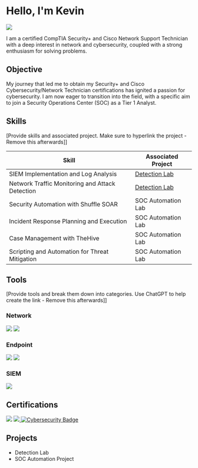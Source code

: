 # Hello, I'm Kevin
<a href="https://www.linkedin.com/in/retwauit/"><img src="https://img.shields.io/badge/-LinkedIn-0072b1?&style=for-the-badge&logo=linkedin&logoColor=white" /></a>


I am a certified CompTIA Security+ and Cisco Network Support Technician with a deep interest in network and cybersecurity, coupled with a strong enthusiasm for solving problems.



## Objective

My journey that led me to obtain my Security+ and Cisco Cybersecurity/Network Technician certifications has ignited a passion for cybersecurity. I am now eager to transition into the field, with a specific aim to join a Security Operations Center (SOC) as a Tier 1 Analyst.



## Skills
[Provide skills and associated project. Make sure to hyperlink the project - Remove this afterwards]]

| Skill                                         | Associated Project         |
|-----------------------------------------------|----------------------------|
| SIEM Implementation and Log Analysis          | <a href="https://google.com">Detection Lab</a>|
| Network Traffic Monitoring and Attack Detection | <a href="https://google.com">Detection Lab</a>|
| Security Automation with Shuffle SOAR         | SOC Automation Lab|
| Incident Response Planning and Execution      | SOC Automation Lab|
| Case Management with TheHive                  | SOC Automation Lab|
| Scripting and Automation for Threat Mitigation | SOC Automation Lab|


## Tools
[Provide tools and break them down into categories. Use ChatGPT to help create the link - Remove this afterwards]]


### Network
<div>
    <img src="https://img.shields.io/badge/-Wireshark-1679A7?&style=for-the-badge&logo=Wireshark&logoColor=white" />
<img src="https://img.shields.io/badge/-Nmap-777BB4?&style=for-the-badge&logo=Nmap&logoColor=white" />



### Endpoint
<div>
    <img src="https://img.shields.io/badge/-Microsoft_Defender_for_Endpoint-00A4EF?&style=for-the-badge&logo=Microsoft&logoColor=white" />
    <img src="https://img.shields.io/badge/-Velociraptor-4B275F?&style=for-the-badge&logo=Velociraptor&logoColor=white" />
</div>


### SIEM
<div>
    <img src="https://img.shields.io/badge/-Splunk-000000?&style=for-the-badge&logo=Splunk&logoColor=white" />
</div>


## Certifications
<div>
<a href="https://www.credly.com/badges/7ec9e49d-406f-4974-a4ce-c6f9db309094/linked_in_profile"><img src="https://img.shields.io/badge/-Security%2B-FF0000?&style=for-the-badge&logo=CompTIA&logoColor=white" /></a>
<a href="https://www.credly.com/badges/9327d3c6-6ebc-4a7b-b70b-17b01cf6bfdd/linked_in_profile">
<img src="https://img.shields.io/badge/-Network-007ACC?&style=for-the-badge&logo=Cisco&logoColor=white" />
</a>
<a href="https://www.credly.com/badges/7077aae8-c1f7-4cac-9775-637890723d39/linked_in_profile">
    <img src="https://img.shields.io/badge/-Cybersecurity-007ACC?&style=for-the-badge&logo=Cisco&logoColor=white" alt="Cybersecurity Badge"/>
</a>





## Projects
- Detection Lab
- SOC Automation Project
